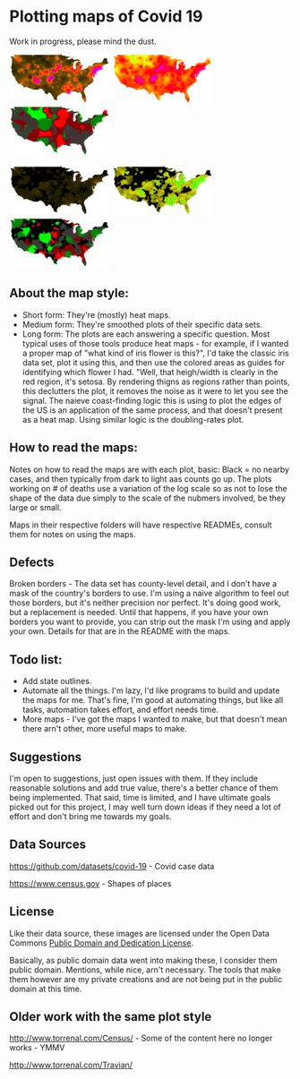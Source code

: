 # Plotting maps of Covid 19

Work in progress, please mind the dust.

![US Map, Total Cases](us-cases-small.png) ![US Map, New Cases](us-new-cases7-small.png) ![US Map, Case Doubling Rates](us-doubling-rates-cases-small.png)

![US Map, Total Deaths](us-deaths-small.png)  ![US Map, New Deaths](us-new-deaths7-small.png) ![US Map, Death Doubling Rates](us-doubling-rates-deaths-small.png)

## About the map style:
* Short form: They're (mostly) heat maps.  
* Medium form: They're smoothed plots of their specific data sets.
* Long form: The plots are each answering a specific question.  Most typical uses of those tools produce heat maps - for example, if I wanted a proper map of "what kind of iris flower is this?", I'd take the classic iris data set, plot it using this, and then use the colored areas as guides for identifying which flower I had.  "Well, that heigh/width is clearly in the red region, it's setosa.  By rendering thigns as regions rather than points, this declutters the plot, it removes the noise as it were to let you see the signal.  The  naieve coast-finding logic this is using to plot the edges of the US is an application of the same process, and that doesn't present as a heat map.  Using similar logic is the doubling-rates plot.

## How to read the maps:
Notes on how to read the maps are with each plot, basic: Black = no nearby cases, and then typically from dark to light aas counts go up.  The plots working on # of deaths use a variation of the log scale so as not to lose the shape of the data due simply to the scale of the nubmers involved, be they large or small.

Maps in their respective folders will have respective READMEs, consult them for notes on using the maps.

## Defects
Broken borders - The data set has county-level detail, and I don't have a mask of the country's borders to use.  I'm using a naive algorithm to feel out those borders, but it's neither precision nor perfect.  It's doing good work, but a replacement is needed.  Until that happens, if you have your own borders you want to provide, you can strip out the mask I'm using and apply your own.  Details for that are in the README with the maps.

## Todo list:
* Add state outlines.
* Automate all the things.  I'm lazy, I'd like programs to build and update the maps for me.  That's fine, I'm good at automating things, but like all tasks, automation takes effort, and effort needs time.
* More maps - I've got the maps I wanted to make, but that doesn't mean there arn't other, more useful maps  to make.

## Suggestions
I'm open to suggestions, just open issues with them.  If they include reasonable solutions and add true value, there's a better chance of them being implemented.  That said, time is limited, and I have ultimate goals picked out for this project, I may well turn down ideas if they need a lot of effort and don't bring me towards my goals.

## Data Sources
https://github.com/datasets/covid-19 - Covid case data

https://www.census.gov - Shapes of places

## License

Like their data source, these images are licensed under the Open Data Commons [Public Domain and Dedication License][pddl].

[pddl]: https://www.opendatacommons.org/licenses/pddl/1-0/

Basically, as public domain data went into making these, I consider them public domain.  Mentions, while nice, arn't necessary.
The tools that make them however are my private creations and are not being put in the public domain at this time.

## Older work with the same plot style 
http://www.torrenal.com/Census/ - Some of the content here no longer works - YMMV

http://www.torrenal.com/Travian/

